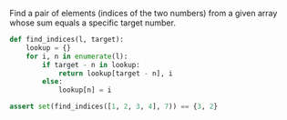 Find a pair of elements (indices of the two numbers) from a given array whose sum equals a specific target number.

```python
def find_indices(l, target):
    lookup = {}
    for i, n in enumerate(l):
        if target - n in lookup:
            return lookup[target - n], i
        else:
            lookup[n] = i

assert set(find_indices([1, 2, 3, 4], 7)) == {3, 2}
```
